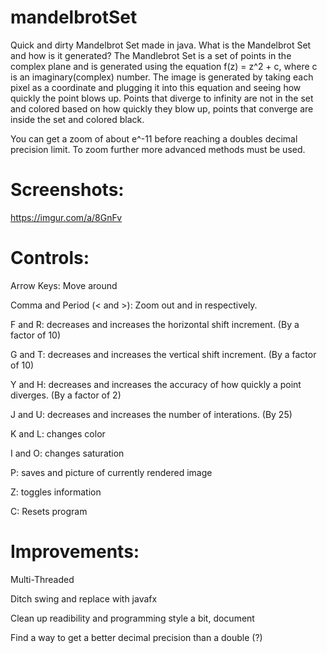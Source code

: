 # mandelbrotSet
Quick and dirty Mandelbrot Set made in java. What is the Mandelbrot Set and how is it generated? The Mandlebrot Set is a set of points 
in the complex plane and is generated using the equation f(z) = z^2 + c, where c is an imaginary(complex) number. The image is generated by 
taking each pixel as a coordinate and plugging it into this equation and seeing how quickly the point blows up. Points that diverge to 
infinity are not in the set and colored based on how quickly they blow up, points that converge are inside the set and colored black.

You can get a zoom of about e^-11 before reaching a doubles decimal precision limit. To zoom further more advanced methods must be used.

# Screenshots: 

https://imgur.com/a/8GnFv

# Controls:

Arrow Keys: Move around

Comma and Period (< and >): Zoom out and in respectively.

F and R: decreases and increases the horizontal shift increment. (By a factor of 10)

G and T: decreases and increases the vertical shift increment. (By a factor of 10)

Y and H: decreases and increases the accuracy of how quickly a point diverges. (By a factor of 2)

J and U: decreases and increases the number of interations. (By 25)

K and L: changes color

I and O: changes saturation

P: saves and picture of currently rendered image

Z: toggles information

C: Resets program

# Improvements:

Multi-Threaded

Ditch swing and replace with javafx

Clean up readibility and programming style a bit, document

Find a way to get a better decimal precision than a double (?)
